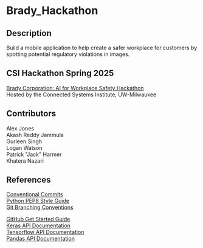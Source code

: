 # Brady_Hackathon

## Description
Build a mobile application to help create a safer workplace for customers by spotting potential regulatory violations in
images.

## CSI Hackathon Spring 2025
[Brady Corporation: AI for Workplace Safety Hackathon](https://uwm.edu/csi/workforce-innovation/csi-spring-2025-hackathon/)\
Hosted by the Connected Systems Institute, UW-Milwaukee

## Contributors
Alex Jones\
Akash Reddy Jammula\
Gurleen Singh\
Logan Watson\
Patrick "Jack" Harmer\
Khatera Nazari

## References
[Conventional Commits](https://www.conventionalcommits.org/en/v1.0.0/)\
[Python PEP8 Style Guide](https://peps.python.org/pep-0008/)\
[Git Branching Conventions](https://graphite.dev/guides/git-branch-naming-conventions)
    
[GitHub Get Started Guide](https://docs.github.com/en/get-started)\
[Keras API Documentation](https://keras.io/2.17/api/)\
[Tensorflow API Documentation](https://www.tensorflow.org/api_docs/python/tf)\
[Pandas API Documentation](https://pandas.pydata.org/pandas-docs/version/1.3.4/user_guide/index.html)
